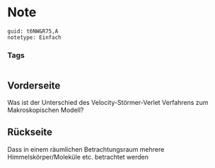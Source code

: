 # Note
```
guid: t6NW&R75,A
notetype: Einfach
```

### Tags
```
```

## Vorderseite
Was ist der Unterschied des Velocity-Störmer-Verlet Verfahrens zum Makroskopischen Modell?

## Rückseite
Dass in einem räumlichen Betrachtungsraum mehrere Himmelskörper/Moleküle etc. betrachtet werden
